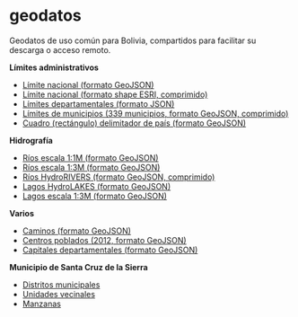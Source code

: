 # geodatos
Geodatos de uso común para Bolivia, compartidos para facilitar su descarga o acceso remoto.

**Límites administrativos**
- [Límite nacional (formato GeoJSON)](limites/bol_limite_nacional_b.geojson)
- [Límite nacional (formato shape ESRI, comprimido)](limites/bol_limite_nacional.zip)
- [Límites departamentales (formato JSON)](limites/bol_lim_dpto.json)
- [Límites de municipios (339 municipios, formato GeoJSON, comprimido)](limites/bol_municipios_339_pob2012_ed.geojson.tar.gz)
- [Cuadro (rectángulo) delimitador de país (formato GeoJSON)](limites/bol_cuadro_delimitador.geojson)


**Hidrografía**
- [Ríos escala 1:1M (formato GeoJSON)](hidro/bol_rios1m.geojson)
- [Ríos escala 1:3M (formato GeoJSON)](hidro/bol_riv3m_lines.geojson)
- [Ríos HydroRIVERS (formato GeoJSON, comprimido)](hidro/bol_hydrorivers_v10_sa.geojson.tar.gz)
- [Lagos HydroLAKES (formato GeoJSON)](hidro/bol_HydroLAKES_polys_v10.geojson)
- [Lagos escala 1:3M (formato GeoJSON)](hidro/bol_riv3m_polys.geojson)

**Varios**
- [Caminos (formato GeoJSON)](bol_caminos.geojson)
- [Centros poblados (2012, formato GeoJSON)](bol_centros_poblados_2012.geojson)
- [Capitales departamentales (formato GeoJSON)](bol_capital_departamental.geojson)

**Municipio de Santa Cruz de la Sierra**
- [Distritos municipales](scz_munic/scz_distritos_municipales.geojson)
- [Unidades vecinales](scz_munic/scz_unidades_vecinales.geojson)
- [Manzanas](scz_munic/scz_manzanas.geojson)
